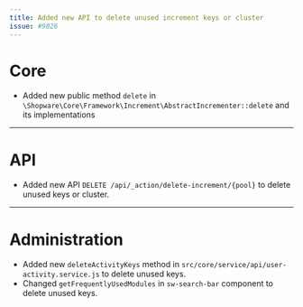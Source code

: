 ```yaml
---
title: Added new API to delete unused increment keys or cluster
issue: #9826
---
```

# Core
* Added new public method `delete` in `\Shopware\Core\Framework\Increment\AbstractIncrementer::delete` and its implementations
___
# API
* Added new API `DELETE /api/_action/delete-increment/{pool}` to delete unused keys or cluster.
___
# Administration
* Added new `deleteActivityKeys` method in `src/core/service/api/user-activity.service.js` to delete unused keys.
* Changed `getFrequentlyUsedModules` in `sw-search-bar` component to delete unused keys.
